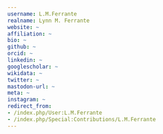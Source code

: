 ```yaml
---
username: L.M.Ferrante
realname: Lynn M. Ferrante
website: ~
affiliation: ~
bio: ~
github: ~
orcid: ~
linkedin: ~
googlescholar: ~
wikidata: ~
twitter: ~
mastodon-url: ~
meta: ~
instagram: ~
redirect_from:
- /index.php/User:L.M.Ferrante
- /index.php/Special:Contributions/L.M.Ferrante
---
```

